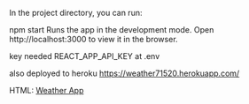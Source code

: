 In the project directory, you can run:

npm start
Runs the app in the development mode.
Open http://localhost:3000 to view it in the browser.




key needed REACT_APP_API_KEY 
at .env 



also deployed to heroku
https://weather71520.herokuapp.com/

HTML:
<a href="https://weather71520.herokuapp.com/">Weather App</a>
